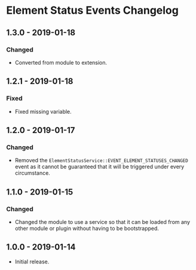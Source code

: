 # Element Status Events Changelog

## 1.3.0 - 2019-01-18
### Changed
- Converted from module to extension. 

## 1.2.1 - 2019-01-18
### Fixed
- Fixed missing variable.

## 1.2.0 - 2019-01-17
### Changed
- Removed the `ElementStatusService::EVENT_ELEMENT_STATUSES_CHANGED` event as it cannot be guaranteed that it will be triggered under every circumstance. 

## 1.1.0 - 2019-01-15
### Changed
- Changed the module to use a service so that it can be loaded from any other module or plugin without having to be bootstrapped.

## 1.0.0 - 2019-01-14
- Initial release.
